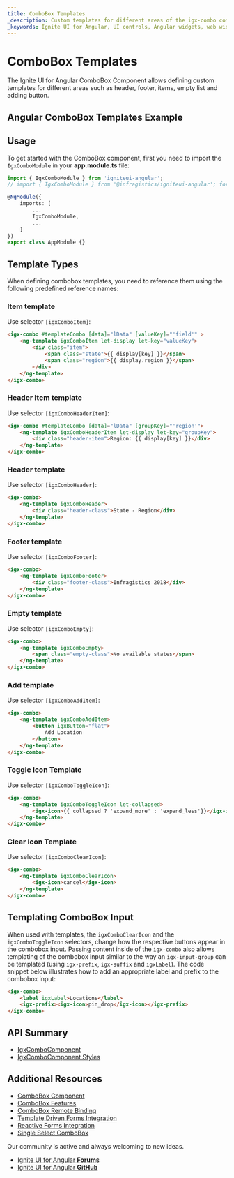 ```yaml
---
title: ComboBox Templates
_description: Custom templates for different areas of the igx-combo component can be defined, including items, header, footer, empty list and adding button.
_keywords: Ignite UI for Angular, UI controls, Angular widgets, web widgets, UI widgets, Angular, Native Angular Components Suite, Native Angular Controls, Native Angular Components Library, Angular Combo components, Angular Templates, Angular Combo Templates
---
```


# ComboBox Templates
<p class="highlight">
The Ignite UI for Angular ComboBox Component allows defining custom templates for different areas such as header, footer, items, empty list and adding button.
</p>

## Angular ComboBox Templates Example


<code-view style="height: 450px;"
           data-demos-base-url="{environment:demosBaseUrl}"
           iframe-src="{environment:demosBaseUrl}/lists/combo-template/" alt="Angular Combo Templates Example">
</code-view>


## Usage
To get started with the ComboBox component, first you need to import the `IgxComboModule` in your **app.module.ts** file:

```typescript
import { IgxComboModule } from 'igniteui-angular';
// import { IgxComboModule } from '@infragistics/igniteui-angular'; for licensed package

@NgModule({
    imports: [
        ...
        IgxComboModule,
        ...
    ]
})
export class AppModule {}
```

## Template Types
When defining combobox templates, you need to reference them using the following predefined reference names:

### Item template
Use selector `[igxComboItem]`:

```html
<igx-combo #templateCombo [data]="lData" [valueKey]="'field'" >
    <ng-template igxComboItem let-display let-key="valueKey">
        <div class="item">
            <span class="state">{{ display[key] }}</span>
            <span class="region">{{ display.region }}</span>
        </div>
    </ng-template>
</igx-combo>
```

### Header Item template
Use selector `[igxComboHeaderItem]`:

```html
<igx-combo #templateCombo [data]="lData" [groupKey]="'region'">
    <ng-template igxComboHeaderItem let-display let-key="groupKey">
        <div class="header-item">Region: {{ display[key] }}</div>
    </ng-template>
</igx-combo>
```

### Header template
Use selector `[igxComboHeader]`:

```html
<igx-combo>
    <ng-template igxComboHeader>
        <div class="header-class">State - Region</div>
    </ng-template>
</igx-combo>
```

### Footer template
Use selector `[igxComboFooter]`:

```html
<igx-combo>
    <ng-template igxComboFooter>
        <div class="footer-class">Infragistics 2018</div>
    </ng-template>
</igx-combo>
```

### Empty template
Use selector `[igxComboEmpty]`:

```html
<igx-combo>
    <ng-template igxComboEmpty>
        <span class="empty-class">No available states</span>
    </ng-template>
</igx-combo>
```

### Add template
Use selector `[igxComboAddItem]`:

```html
<igx-combo>
    <ng-template igxComboAddItem>
        <button igxButton="flat">
            Add Location
        </button>
    </ng-template>
</igx-combo>
```

### Toggle Icon Template
Use selector `[igxComboToggleIcon]`:

```html
<igx-combo>
    <ng-template igxComboToggleIcon let-collapsed>
        <igx-icon>{{ collapsed ? 'expand_more' : 'expand_less'}}</igx-icon>
    </ng-template>
</igx-combo>
```

### Clear Icon Template
Use selector `[igxComboClearIcon]`:

```html
<igx-combo>
    <ng-template igxComboClearIcon>
        <igx-icon>cancel</igx-icon>
    </ng-template>
</igx-combo>
```

## Templating ComboBox Input
When used with templates, the `igxComboClearIcon` and the `igxComboToggleIcon` selectors, change how the respective buttons appear in the combobox input. Passing content inside of the `igx-combo` also allows templating of the combobox input similar to the way an `igx-input-group` can be templated (using `igx-prefix`, `igx-suffix` and `igxLabel`). The code snippet below illustrates how to add an appropriate label and prefix to the combobox input:

```html
<igx-combo>
    <label igxLabel>Locations</label>
    <igx-prefix><igx-icon>pin_drop</igx-icon></igx-prefix>
</igx-combo>
```

## API Summary
<div class="divider--half"></div>

* [IgxComboComponent]({environment:angularApiUrl}/classes/igxcombocomponent.html)
* [IgxComboComponent Styles]({environment:sassApiUrl}/index.html#function-combo-theme)

## Additional Resources
<div class="divider--half"></div>

* [ComboBox Component](combo.md)
* [ComboBox Features](combo-features.md)
* [ComboBox Remote Binding](combo-remote.md)
* [Template Driven Forms Integration](input-group.md)
* [Reactive Forms Integration](angular-reactive-form-validation.md)
* [Single Select ComboBox](simple-combo.md)

Our community is active and always welcoming to new ideas.

* [Ignite UI for Angular **Forums**](https://www.infragistics.com/community/forums/f/ignite-ui-for-angular)
* [Ignite UI for Angular **GitHub**](https://github.com/IgniteUI/igniteui-angular)
